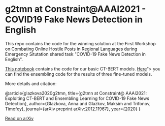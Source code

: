 # g2tmn at Constraint@AAAI2021 - COVID19 Fake News Detection in English

This repo contains the code for the winning solution at the First Workshop on Combating Online Hostile Posts in Regional Languages during Emergency Situtation shared task "COVID-19 Fake News Detection in English".

<a href="https://github.com/oldaandozerskaya/covid_news/blob/main/aaai_CT_BERT.ipynb">This notebook</a> contains the code for our basic CT-BERT models. <a href="https://github.com/oldaandozerskaya/covid_news/blob/main/aaai_CT_BERT.ipynb">Here</a>"> you can find the ensembling code for the results of three fine-tuned models.
  
More details and citation:

@article{glazkova2020g2tmn,
  title={g2tmn at Constraint@ AAAI2021: Exploiting CT-BERT and Ensembling Learning for COVID-19 Fake News Detection},
  author={Glazkova, Anna and Glazkov, Maksim and Trifonov, Timofey},
  journal={arXiv preprint arXiv:2012.11967},
  year={2020}
}

<a href="https://arxiv.org/abs/2012.11967">Read on arXiv</a>
